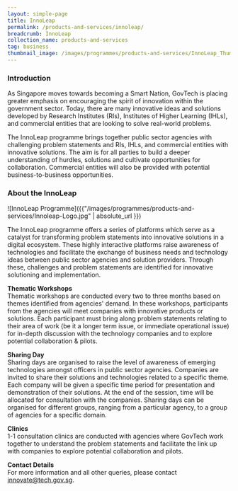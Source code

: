 ```yaml
---
layout: simple-page
title: InnoLeap
permalink: /products-and-services/innoleap/
breadcrumb: InnoLeap
collection_name: products-and-services
tag: business
thumbnail_image: /images/programmes/products-and-services/InnoLeap_Thumbnail.jpg
---
```


### **Introduction**
As Singapore moves towards becoming a Smart Nation, GovTech is placing greater emphasis on encouraging the spirit of innovation within the government sector. Today, there are many innovative ideas and solutions developed by Research Institutes (RIs), Institutes of Higher Learning (IHLs), and commercial entities that are looking to solve real-world problems.

The InnoLeap programme brings together public sector agencies with challenging problem statements and RIs, IHLs, and commercial entities with innovative solutions. The aim is for all parties to build a deeper understanding of hurdles, solutions and cultivate opportunities for collaboration. Commercial entities will also be provided with potential business-to-business opportunities.

### **About the InnoLeap**

![InnoLeap Programme]({{"/images/programmes/products-and-services/Innoleap-Logo.jpg" | absolute_url }})

The InnoLeap programme offers a series of platforms which serve as a catalyst for transforming problem statements into innovative solutions in a digital ecosystem. These highly interactive platforms raise awareness of technologies and facilitate the exchange of business needs and technology ideas between public sector agencies and solution providers. Through these, challenges and problem statements are identified for innovative solutioning and implementation.

**Thematic Workshops**<br>
Thematic workshops are conducted every two to three months based on themes identified from agencies' demand. In these workshops, participants from the agencies will meet companies with innovative products or solutions. Each participant must bring along problem statements relating to their area of work (be it a longer term issue, or immediate operational issue) for in-depth discussion with the technology companies and to explore potential collaboration & pilots.

**Sharing Day**<br>
Sharing days are organised to raise the level of awareness of emerging technologies amongst officers in public sector  agencies. Companies are invited to share their solutions and technologies related to a specific theme. Each company will be given a specific time period for presentation and demonstration of their solutions. At the end of the session, time will be allocated for consultation with the companies. Sharing days can be organised for different groups, ranging from a particular agency, to a group of agencies for a specific domain.

**Clinics**<br>
1-1 consultation clinics are conducted with agencies where GovTech work together to understand the problem statements and facilitate the link up with companies to explore potential collaboration and pilots.

**Contact Details**<br>
For more information and all other queries, please contact [innovate@tech.gov.sg](mailto:innovate@tech.gov.sg).
